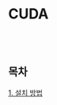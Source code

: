 # CUDA

<br><br>

## 목차
<p>

[1. 설치 방법](https://github.com/DrMaemi/study/tree/main/tools/CUDA/1.%20%EC%84%A4%EC%B9%98%20%EB%B0%A9%EB%B2%95)<br>
</p>

<br><br>